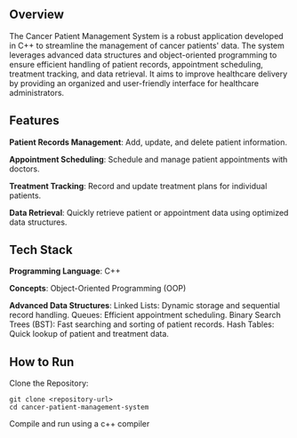 ## Overview

The Cancer Patient Management System is a robust application developed in C++ to streamline the management of cancer patients' data. The system leverages advanced data structures and object-oriented programming to ensure efficient handling of patient records, appointment scheduling, treatment tracking, and data retrieval. It aims to improve healthcare delivery by providing an organized and user-friendly interface for healthcare administrators.

## Features

**Patient Records Management**: Add, update, and delete patient information.

**Appointment Scheduling**: Schedule and manage patient appointments with doctors.

**Treatment Tracking**: Record and update treatment plans for individual patients.

**Data Retrieval**: Quickly retrieve patient or appointment data using optimized data structures.

## Tech Stack

**Programming Language**: C++

**Concepts**: Object-Oriented Programming (OOP)

**Advanced Data Structures**:
Linked Lists: Dynamic storage and sequential record handling.
Queues: Efficient appointment scheduling.
Binary Search Trees (BST): Fast searching and sorting of patient records.
Hash Tables: Quick lookup of patient and treatment data.

## How to Run

Clone the Repository:
```
git clone <repository-url>
cd cancer-patient-management-system
```

Compile and run using a c++ compiler

